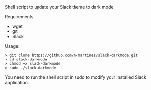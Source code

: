Shell script to update your Slack theme to dark mode

Requirements
* wget
* git
* Slack

Usage:

```
> git clone https://github.com/m-martinez/slack-darkmode.git
> cd slack-darkmode
> chmod +x slack-darkmode
> sudo ./slack-darkmode 
```

You need to run the shell script in sudo to modify your installed Slack application.

